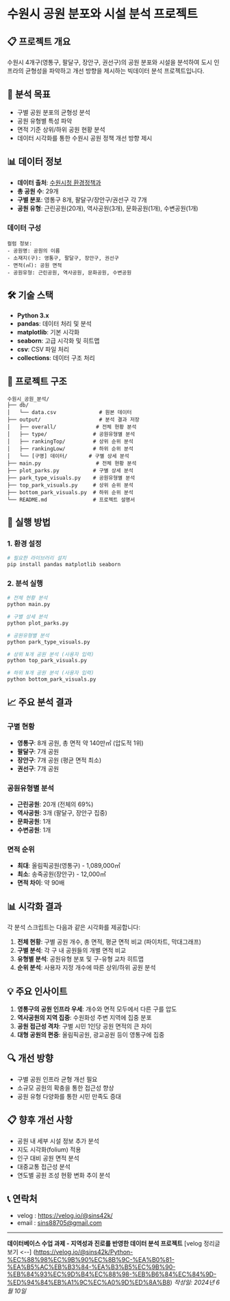 # 수원시 공원 분포와 시설 분석 프로젝트

## 📋 프로젝트 개요

수원시 4개구(영통구, 팔달구, 장안구, 권선구)의 공원 분포와 시설을 분석하여 도시 인프라의 균형성을 파악하고 개선 방향을 제시하는 빅데이터 분석 프로젝트입니다.

## 🎯 분석 목표

- 구별 공원 분포의 균형성 분석
- 공원 유형별 특성 파악
- 면적 기준 상위/하위 공원 현황 분석
- 데이터 시각화를 통한 수원시 공원 정책 개선 방향 제시

## 📊 데이터 정보

- **데이터 출처**: [수원시청 환경정책과](https://www.suwon.go.kr/sw-www/deptHome/dep_env/env_05/env_05_01/env_05_01_01.jsp)
- **총 공원 수**: 29개
- **구별 분포**: 영통구 8개, 팔달구/장안구/권선구 각 7개
- **공원 유형**: 근린공원(20개), 역사공원(3개), 문화공원(1개), 수변공원(1개)

### 데이터 구성

```
컬럼 정보:
- 공원명: 공원의 이름
- 소재지(구): 영통구, 팔달구, 장안구, 권선구
- 면적(㎡): 공원 면적
- 공원유형: 근린공원, 역사공원, 문화공원, 수변공원
```

## 🛠️ 기술 스택

- **Python 3.x**
- **pandas**: 데이터 처리 및 분석
- **matplotlib**: 기본 시각화
- **seaborn**: 고급 시각화 및 히트맵
- **csv**: CSV 파일 처리
- **collections**: 데이터 구조 처리

## 📁 프로젝트 구조

```
수원시_공원_분석/
├── db/
│   └── data.csv              # 원본 데이터
├── output/                   # 분석 결과 저장
│   ├── overall/             # 전체 현황 분석
│   ├── type/               # 공원유형별 분석
│   ├── rankingTop/         # 상위 순위 분석
│   ├── rankingLow/         # 하위 순위 분석
│   └── [구명] 데이터/       # 구별 상세 분석
├── main.py                  # 전체 현황 분석
├── plot_parks.py           # 구별 상세 분석
├── park_type_visuals.py    # 공원유형별 분석
├── top_park_visuals.py     # 상위 순위 분석
├── bottom_park_visuals.py  # 하위 순위 분석
└── README.md               # 프로젝트 설명서
```

## 🚀 실행 방법

### 1. 환경 설정

```bash
# 필요한 라이브러리 설치
pip install pandas matplotlib seaborn
```

### 2. 분석 실행

```bash
# 전체 현황 분석
python main.py

# 구별 상세 분석
python plot_parks.py

# 공원유형별 분석
python park_type_visuals.py

# 상위 N개 공원 분석 (사용자 입력)
python top_park_visuals.py

# 하위 N개 공원 분석 (사용자 입력)
python bottom_park_visuals.py
```

## 📈 주요 분석 결과

### 구별 현황
- **영통구**: 8개 공원, 총 면적 약 140만㎡ (압도적 1위)
- **팔달구**: 7개 공원
- **장안구**: 7개 공원 (평균 면적 최소)
- **권선구**: 7개 공원

### 공원유형별 분석
- **근린공원**: 20개 (전체의 69%)
- **역사공원**: 3개 (팔달구, 장안구 집중)
- **문화공원**: 1개
- **수변공원**: 1개

### 면적 순위
- **최대**: 올림픽공원(영통구) - 1,089,000㎡
- **최소**: 송죽공원(장안구) - 12,000㎡
- **면적 차이**: 약 90배

## 📊 시각화 결과

각 분석 스크립트는 다음과 같은 시각화를 제공합니다:

1. **전체 현황**: 구별 공원 개수, 총 면적, 평균 면적 비교 (파이차트, 막대그래프)
2. **구별 분석**: 각 구 내 공원들의 개별 면적 비교
3. **유형별 분석**: 공원유형 분포 및 구-유형 교차 히트맵
4. **순위 분석**: 사용자 지정 개수에 따른 상위/하위 공원 분석

## 💡 주요 인사이트

1. **영통구의 공원 인프라 우세**: 개수와 면적 모두에서 다른 구를 압도
2. **역사공원의 지역 집중**: 수원화성 주변 지역에 집중 분포
3. **공원 접근성 격차**: 구별 시민 1인당 공원 면적의 큰 차이
4. **대형 공원의 편중**: 올림픽공원, 광교공원 등이 영통구에 집중

## 🔍 개선 방향

- 구별 공원 인프라 균형 개선 필요
- 소규모 공원의 확충을 통한 접근성 향상
- 공원 유형 다양화를 통한 시민 만족도 증대

## 📋 향후 개선 사항

- 공원 내 세부 시설 정보 추가 분석
- 지도 시각화(folium) 적용
- 인구 대비 공원 면적 분석
- 대중교통 접근성 분석
- 연도별 공원 조성 현황 변화 추이 분석

## 📞 연락처

- velog : https://velog.io/@sins42k/
- email : sins88705@gmail.com

---

**데이터베이스 수업 과제 - 지역성과 진로를 반영한 데이터 분석 프로젝트**
[velog 정리글 보기 <--] (https://velog.io/@sins42k/Python-%EC%88%98%EC%9B%90%EC%8B%9C-%EA%B0%81-%EA%B5%AC%EB%B3%84-%EA%B3%B5%EC%9B%90-%EB%84%93%EC%9D%B4%EC%88%98-%EB%B6%84%EC%84%9D-%ED%94%84%EB%A1%9C%EC%A0%9D%ED%8A%B8)
_작성일: 2024년 6월 10일_
